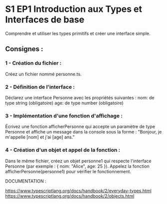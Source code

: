 # S1 EP1 Introduction aux Types et Interfaces de base

Comprendre et utiliser les types primitifs et créer une interface simple.

## Consignes :

### 1 - Création du fichier :

Créez un fichier nommé personne.ts.

### 2 - Définition de l'interface :

Déclarez une interface Personne avec les propriétés suivantes :
nom: de type string (obligatoire)
age: de type number (obligatoire)

### 3 - Implémentation d'une fonction d'affichage :

Écrivez une fonction afficherPersonne qui accepte un paramètre de type Personne et affiche un message dans la console sous la forme :
"Bonjour, je m'appelle [nom] et j'ai [age] ans."

### 4 - Création d'un objet et appel de la fonction :

Dans le même fichier, créez un objet personne1 qui respecte l'interface Personne (par exemple : { nom: "Alice", age: 25 }).
Appelez la fonction afficherPersonne(personne1) pour vérifier le fonctionnement.

DOCUMENTATION :

https://www.typescriptlang.org/docs/handbook/2/everyday-types.html
https://www.typescriptlang.org/docs/handbook/2/objects.html
